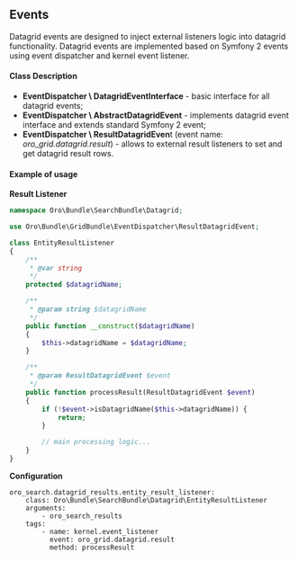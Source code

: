Events
------

Datagrid events are designed to inject external listeners logic into datagrid functionality.
Datagrid events are implemented based on Symfony 2 events using event dispatcher and kernel event listener.

#### Class Description

* **EventDispatcher \ DatagridEventInterface** - basic interface for all datagrid events;
* **EventDispatcher \ AbstractDatagridEvent** - implements datagrid event interface
and extends standard Symfony 2 event;
* **EventDispatcher \ ResultDatagridEven**t (event name: _oro\_grid.datagrid.result_) - allows to
external result listeners to set and get datagrid result rows.

#### Example of usage

**Result Listener**

``` php
namespace Oro\Bundle\SearchBundle\Datagrid;

use Oro\Bundle\GridBundle\EventDispatcher\ResultDatagridEvent;

class EntityResultListener
{
    /**
     * @var string
     */
    protected $datagridName;

    /**
     * @param string $datagridName
     */
    public function __construct($datagridName)
    {
        $this->datagridName = $datagridName;
    }

    /**
     * @param ResultDatagridEvent $event
     */
    public function processResult(ResultDatagridEvent $event)
    {
        if (!$event->isDatagridName($this->datagridName)) {
            return;
        }

        // main processing logic...
    }
}
```

**Configuration**

```
oro_search.datagrid_results.entity_result_listener:
    class: Oro\Bundle\SearchBundle\Datagrid\EntityResultListener
    arguments:
        - oro_search_results
    tags:
        - name: kernel.event_listener
          event: oro_grid.datagrid.result
          method: processResult
```
